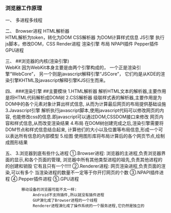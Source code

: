 
### 浏览器工作原理

一、
多进程多线程

二、
Browser进程
      HTML解析器         
          HTML解析为token，转化为DOM
      CSS解析器
          为DOM计算样式信息
      JS引擎
          执行js脚本，修改DOM，CSS
Render进程
      渲染引擎
           布局
NPAPI插件
Pepper插件
GPU进程         

三、
##浏览器的内核(渲染引擎)    
WebKit
           因为WebKit本身主要是由两个引擎构成的，
                一个正是渲染引擎“WebCore”，
                另一个则是javascript解释引擎“JSCore”，
           它们均是从KDE的渲染引擎KHTML及javascript解释引擎KJS衍生而来。

四、
###渲染引擎
##主要模块
     1.HTML解析器
           解析HTML文本的解析器,主要作用是将HTML代码解析成DOM树
     2.CSS解析器
           级联样式表的解析器,主要作用是为DOM中的各个元素对象计算出样式信息,
           从而为计算最后网页的布局提供基础设施
     3.Javascript引擎
           解析执行javascript脚本,使用javascript代码可以修改网页的内容,
           也能修改css的信息.即javascript可以通过DOM,CSSDOM接口来修改
           网页内容和样式信息,从而改变渲染结果
     4.布局
           在DOM树创建完成之后,渲染引擎需要将DOM节点和样式信息结合起来,
           计算他们的大小以及位置等布局信息,形成一个可以表达所有信息的内部模型
     5.绘图
           使用图形库将布局计算后的各个网页节点,绘制成图形结果

五、
     3.浏览器到底有些什么进程
           ①.Browser进程:
                浏览器的主进程,负责浏览器界面的显示,和各个页面的管理,
                浏览器中所有其他类型进程的祖先,负责其他进程的的创建和销毁
                它有且只有一个!!!!!
           ②.Renderer进程:
                网页渲染进程,负责页面的渲染,可以有多个
                当渲染进程的数量不一定等于你开打网页的个数
           ③.NPAPI插件进程
           ④.Pepper插件进程
           ⑤.GPU进程
           
           移动设备的浏览器可能不太一样:
                Android不支持插件,所以就没有插件进程
                GUP演化成了Browser进程的一个线程
                Renderer进程演化成了操作系统的一个服务进程,它仍然是独立的